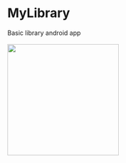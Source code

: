 # MyLibrary
Basic library android app 
<br><br>
<img src="https://i.imgur.com/IT2U3j3.png" width=250px>
